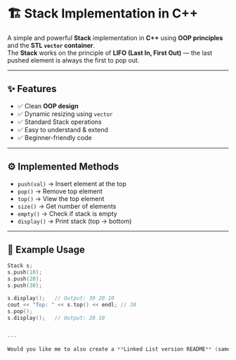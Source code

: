 # 🏗️ Stack Implementation in C++

A simple and powerful **Stack** implementation in **C++** using **OOP principles** and the **STL `vector` container**.  
The **Stack** works on the principle of **LIFO (Last In, First Out)** — the last pushed element is always the first to pop out.  

---

## ✨ Features
- ✅ Clean **OOP design**  
- ✅ Dynamic resizing using `vector`  
- ✅ Standard Stack operations  
- ✅ Easy to understand & extend  
- ✅ Beginner-friendly code  

---

## ⚙️ Implemented Methods
- `push(val)` → Insert element at the top  
- `pop()` → Remove top element  
- `top()` → View the top element  
- `size()` → Get number of elements  
- `empty()` → Check if stack is empty  
- `display()` → Print stack (top → bottom)  

---

## 📂 Example Usage
```cpp
Stack s;
s.push(10);
s.push(20);
s.push(30);

s.display();   // Output: 30 20 10
cout << "Top: " << s.top() << endl; // 30
s.pop();
s.display();   // Output: 20 10


---

Would you like me to also create a **Linked List version README** (same attractive style) so your repo shows **both array-based and linked-list-based stack implementations**?
